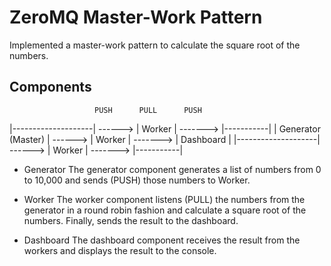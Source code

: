 # ZeroMQ Master-Work Pattern

Implemented a master-work pattern to calculate the square root of the numbers.

## Components

                       PUSH      PULL      PUSH 
|--------------------| ------> | Worker | -------> |-----------|
| Generator (Master) | ------> | Worker | -------> | Dashboard |
|--------------------| ------> | Worker | -------> |-----------|

* Generator
The generator component generates a list of numbers from 0 to 10,000 and sends (PUSH) those numbers to Worker.

* Worker
The worker component listens (PULL) the numbers from the generator in a round robin fashion and calculate a square root of the numbers. Finally, sends the result to the dashboard.

* Dashboard
The dashboard component receives the result from the workers and displays the result to the console.

